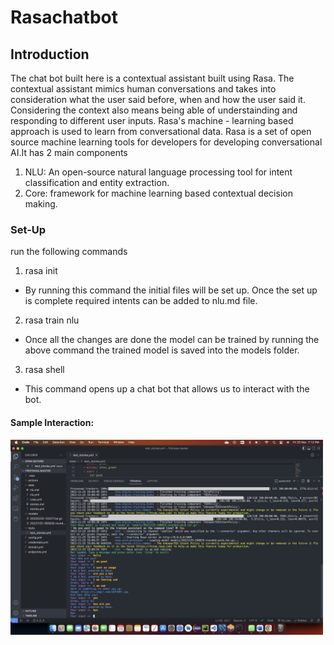 # Rasachatbot
## Introduction
The chat bot built here is a contextual assistant built using Rasa. The contextual assistant mimics human conversations and takes into consideration what the user said before, when and how the user said it. Considering the context also means being able of understainding and responding to different user inputs. Rasa's machine - learning based approach is used to learn from conversational data. 
Rasa is a set of open source machine learning tools for developers for developing conversational AI.It has 2 main components 
 1. NLU: An open-source natural language processing tool for intent classification and entity extraction.
 2. Core: framework for machine learning based contextual decision making.

### Set-Up
run the following commands
1. rasa init
- By running this command the initial files will be set up. Once the set up is complete required intents can be added to nlu.md file.  
2. rasa train nlu
- Once all the changes are done the model can be trained by running the above command the trained model is saved into the models folder.
3. rasa shell
- This command opens up a chat bot that allows us to interact with the bot.

#### Sample Interaction:
<img src="./Screenshot 2022-11-25 at 7.12.21 PM.png" width="500" align="middle">

